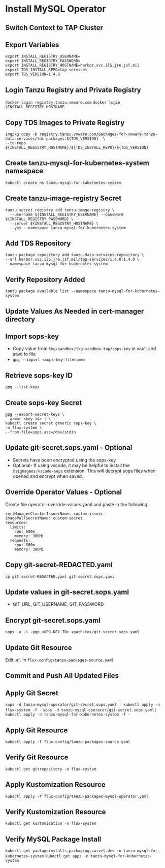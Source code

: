 # Install MySQL Operator 
## Switch Context to TAP Cluster

## Export Variables
```
export INSTALL_REGISTRY_USERNAME=
export INSTALL_REGISTRY_PASSWORD=
export INSTALL_REGISTRY_HOSTNAME=harbor.svc.il5.jre.jsf.mil
export TDS_INSTALL_REPO=tap-services
export TDS_VERSION=1.4.0
```

## Login Tanzu Registry and Private Registry
`docker login registry.tanzu.vmware.com`
`docker login $INSTALL_REGISTRY_HOSTNAME`

## Copy TDS Images to Private Registry
```
imgpkg copy -b registry.tanzu.vmware.com/packages-for-vmware-tanzu-data-services/tds-packages:${TDS_VERSION}  \
--to-repo ${INSTALL_REGISTRY_HOSTNAME}/${TDS_INSTALL_REPO}/${TDS_VERSION}
```

## Create tanzu-mysql-for-kubernetes-system namespace
`kubectl create ns tanzu-mysql-for-kubernetes-system`

## Create tanzu-image-registry Secret
```
tanzu secret registry add tanzu-image-registry \
  --username ${INSTALL_REGISTRY_USERNAME} --password ${INSTALL_REGISTRY_PASSWORD} \
  --server ${INSTALL_REGISTRY_HOSTNAME} \
  --yes --namespace tanzu-mysql-for-kubernetes-system 
```

## Add TDS Repository
```
tanzu package repository add tanzu-data-services-repository \
--url harbor.svc.il5.jre.jsf.mil/tap-services/1.4.0:1.4.0 \
--namespace tanzu-mysql-for-kubernetes-system
```

## Verify Repository Added

`tanzu package available list --namespace tanzu-mysql-for-kubernetes-system`

## Update Values As Needed in cert-manager directory

## Import sops-key
- Copy value from `tkg/sandbox/tkg-sandbox-tap/sops-key` in vault and save to file
- `gpg --import <sops-key-filename>`

## Retrieve sops-key ID
`gpg --list-keys`

## Create sops-key Secret
```
gpg --export-secret-keys \
--armor <key-id> | \
kubectl create secret generic sops-key \
-n flux-system \
--from-file=sops.asc=/dev/stdin
```

## Update git-secret.sops.yaml - Optional
- Secrets have been encrypted using the sops-key
- Optional- If using vscode, it may be helpful to install the `@signageos/vscode-sops` extension.  This will decrypt sops files when opened and encrypt when saved.

## Override Operator Values - Optional
Create file operator-override-values.yaml and paste in the following:
```
certManagerClusterIssuerName: custom-issuer
imagePullSecretName: custom-secret
resources:
  limits:
    cpu: 500m
    memory: 300Mi
  requests:
    cpu: 500m
    memory: 300Mi
```

## Copy git-secret-REDACTED.yaml
`cp git-secret-REDACTED.yaml git-secret.sops.yaml`

## Update values in git-secret.sops.yaml
- GIT_URL, GIT_USERNAME, GIT_PASSWORD

## Encrypt git-secret.sops.yaml
`sops -e -i -pgp <GPG-KEY-ID> <path-to>/git-secret.sops.yaml`

## Update Git Resource
Edit `url` in `flux-config/tanzu-packages-source.yaml`

## Commit and Push All Updated Files

## Apply Git Secret
`sops -d tanzu-mysql-operator/git-secret.sops.yaml | kubectl apply -n flux-system -f -`
`sops -d tanzu-mysql-operator/git-secret.sops.yaml| kubectl apply -n tanzu-mysql-for-kubernetes-system -f -`

## Apply Git Resource
`kubectl apply -f flux-config/tanzu-packages-source.yaml`

## Verify Git Resource 
`kubectl get gitrepository -n flux-system`

## Apply Kustomization Resource
`kubectl apply -f flux-config/tanzu-packages-mysql-operator.yaml`

## Verify Kustomization Resource
`kubectl get kustomization -n flux-system`

## Verify MySQL Package Install
`kubectl get packageinstalls.packaging.carvel.dev -n tanzu-mysql-for-kubernetes-system`
`kubectl get apps -n tanzu-mysql-for-kubernetes-system`